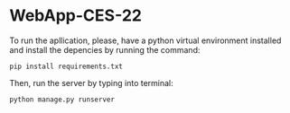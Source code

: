 # WebApp-CES-22

To run the apllication, please, have a python virtual environment installed and install the depencies by running the command:

```
pip install requirements.txt
```

Then, run the server by typing into terminal:

```
python manage.py runserver
```
